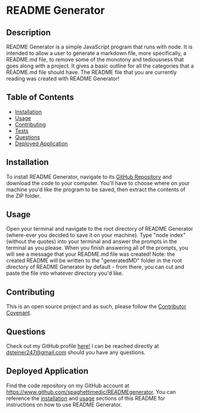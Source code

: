 # README Generator 

## Description
README Generator is a simple JavaScript program that runs with node. It is intended to allow a user to generate a markdown file, more specifically, a <span>README.md</span> file, to remove some of the monotony and tediousness that goes along with a project. It gives a basic outline for all the categories that a <span>README.md</span> file should have. The README file that you are currently reading was created with README Generator!

## Table of Contents
* [Installation](#installation)
* [Usage](#usage)
* [Contributing](#contributing)
* [Tests](#tests)
* [Questions](#questions)
* [Deployed Application](#deployed-application)

## Installation
To install README Generator, navigate to its [GitHub Repository](github.com/spaghettimedic/READMEgenerator) and download the code to your computer. You'll have to choose where on your machine you'd like the program to be saved, then extract the contents of the ZIP folder.

## Usage
Open your terminal and navigate to the root directory of README Generator (where-ever you decided to save it on your machine). Type "node index" (without the quotes) into your terminal and answer the prompts in the terminal as you please. When you finish answering all of the prompts, you will see a message that your <span>README.md</span> file was created! Note: the created README will be written to the "generatedMD" folder in the root directory of README Generator by default - from there, you can cut and paste the file into whatever directory you'd like.

## Contributing
This is an open source project and as such, please follow the [Contributor Covenant](https://www.contributor-covenant.org/).

## Questions
Check out my GitHub profile [here!](https://www.github.com/spaghettimedic) I can be reached directly at dsteiner247@gmail.com should you have any questions.

## Deployed Application
Find the code repository on my GitHub account at https://www.github.com/spaghettimedic/READMEgenerator. You can reference the [installation](#installation) and [usage](#usage) sections of this README for instructions on how to use README Generator.